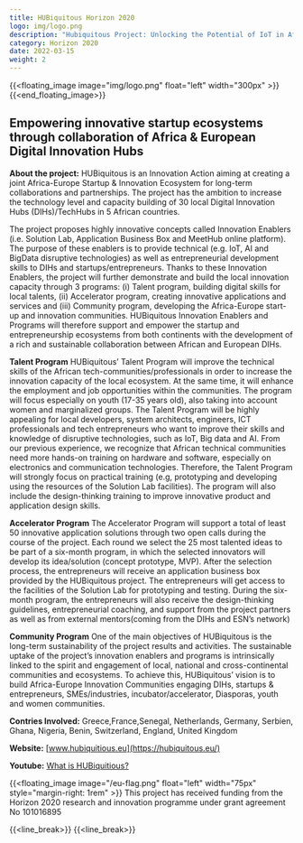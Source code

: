 ```yaml
---
title: HUBiquitous Horizon 2020
logo: img/logo.png
description: "Hubiquitous Project: Unlocking the Potential of IoT in Africa"
category: Horizon 2020
date: 2022-03-15
weight: 2
---
```

 

{{<floating_image image="img/logo.png" float="left" width="300px" >}}
{{<end_floating_image>}}


## Empowering innovative startup ecosystems through collaboration of Africa & European Digital Innovation Hubs

**About the project:** HUBiquitous is an Innovation Action aiming at creating a joint Africa-Europe Startup & Innovation Ecosystem for long-term collaborations and partnerships. The project has the ambition to increase the technology level and capacity building of 30 local Digital Innovation  Hubs (DIHs)/TechHubs in 5 African countries.


The project proposes highly innovative concepts called Innovation Enablers (i.e. Solution Lab, Application Business Box and MeetHub online platform). The purpose of these enablers is to provide technical (e.g. IoT, AI and BigData disruptive technologies) as well as entrepreneurial development skills to DIHs and startups/entrepreneurs. Thanks to these Innovation Enablers, the project will further demonstrate and build the local innovation capacity through 3 programs: (i) Talent program, building digital skills for local talents, (ii) Accelerator program, creating innovative applications and services and (iii) Community program, developing the Africa-Europe start-up and innovation communities. HUBiquitous Innovation Enablers and Programs will therefore support and empower the startup and entrepreneurship ecosystems from both continents with the development of a rich and sustainable collaboration between African and European DIHs.

**Talent Program** HUBiquitous’ Talent Program  will improve the technical skills of the African tech-communities/professionals in order to increase the innovation capacity of the local ecosystem. At the same time, it will enhance the employment and job opportunities within the communities. The program will focus especially on youth (17-35 years old), also taking into account women and marginalized groups. The Talent Program will be highly appealing for local developers, system architects, engineers, ICT professionals and tech entrepreneurs who want to improve their skills and knowledge of disruptive technologies, such as IoT, Big data and AI. From our previous experience, we recognize that African technical communities need more hands-on training on hardware and software, especially on electronics and communication technologies. Therefore, the Talent Program will strongly focus on practical training (e.g, prototyping and developing using the resources of the Solution Lab facilities). The program will also include the design-thinking training to improve innovative product and application design skills.

**Accelerator Program** The Accelerator Program will support a total of least 50 innovative application solutions through two open calls during the course of the project. Each round we select the 25 most talented ideas to be part of a six-month program, in which the selected innovators will develop its idea/solution (concept prototype, MVP). After the selection process, the entrepreneurs will receive an application business box provided by the HUBiquitous project. The entrepreneurs will get access to the facilities of the Solution Lab for prototyping and testing. During the six-month program, the entrepreneurs will also receive the design-thinking guidelines, entrepreneurial coaching, and support from the project partners as well as from external mentors(coming from the DIHs and ESN’s network)

**Community Program** One of the main objectives of HUBiquitous is the long-term sustainability of the project results and activities. The sustainable uptake of the project’s innovation enablers and programs is intrinsically linked to the spirit and engagement of local, national and cross-continental communities and ecosystems. To achieve this, HUBiquitous’ vision is to build Africa-Europe Innovation Communities engaging DIHs, startups & entrepreneurs, SMEs/industries, incubator/accelerator, Diasporas, youth and women communities.



**Contries Involved:** Greece,France,Senegal, Netherlands, Germany, Serbien, Ghana, Nigeria, Benin, Switzerland, England, United Kingdom

**Website:**  [www.hubiquitious.eu](https://hubiquitous.eu/)

**Youtube:** [What is HUBiquitious?](https://www.youtube.com/watch?v=zm5a7m4nLiA)

{{<floating_image image="/eu-flag.png" float="left" width="75px" style="margin-right: 1rem" >}}
This project has received funding from the Horizon 2020 research and innovation programme under grant agreement No 101016895

{{<line_break>}}
{{<line_break>}}

